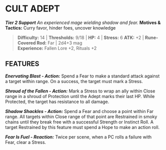 ﻿---
tags:
  - Adversary
  - Creature
  - Statblock

name: 'CULT ADEPT'
tier: 2
type: Support
description: 'An experienced mage wielding shadow and fear.'
motives_and_tactics: 'Curry favor, hinder foes, uncover knowledge'
difficulty: '14'
thresholds: '9/18'
hp: '4'
stress: '6'
atk: '+2'
attack: 'Rune-Covered Rod'
range: 'Far'
damage: '2d4+3 mag'
experience:
  - 'Fallen Lore +2, Rituals +2'
feats:
- name: 'Enervating Blast'
  type: 'Action'
  text: 'Spend a Fear to make a standard attack against a target within range. On a success, the target must mark a Stress.'
- name: 'Shroud of the Fallen'
  type: 'Action'
  text: 'Mark a Stress to wrap an ally within Close range in a shroud of Protection until the Adept marks their last HP. While Protected, the target has resistance to all damage.'
- name: 'Shadow Shackles'
  type: 'Action'
  text: 'Spend a Fear and choose a point within Far range. All targets within Close range of that point are Restrained in smoky chains until they break free with a successful Strength or Instinct Roll. A target Restrained by this feature must spend a Hope to make an action roll.'
- name: 'Fear Is Fuel'
  type: 'Reaction'
  text: 'Twice per scene, when a PC rolls a failure with Fear, clear a Stress.'
layout: Daggerheart Adversary
source: srd-adversary
statblock: true
---

# CULT ADEPT

***Tier 2 Support***
*An experienced mage wielding shadow and fear.*
**Motives & Tactics:** Curry favor, hinder foes, uncover knowledge

> **Difficulty:** 14 | **Thresholds:** 9/18 | **HP:** 4 | **Stress:** 6
> **ATK:** +2 | **Rune-Covered Rod:** Far | 2d4+3 mag  
> **Experience:** Fallen Lore +2, Rituals +2

## FEATURES

***Enervating Blast - Action:*** Spend a Fear to make a standard attack against a target within range. On a success, the target must mark a Stress.

***Shroud of the Fallen - Action:*** Mark a Stress to wrap an ally within Close range in a shroud of Protection until the Adept marks their last HP. While Protected, the target has resistance to all damage.

***Shadow Shackles - Action:*** Spend a Fear and choose a point within Far range. All targets within Close range of that point are Restrained in smoky chains until they break free with a successful Strength or Instinct Roll. A target Restrained by this feature must spend a Hope to make an action roll.

***Fear Is Fuel - Reaction:*** Twice per scene, when a PC rolls a failure with Fear, clear a Stress.

